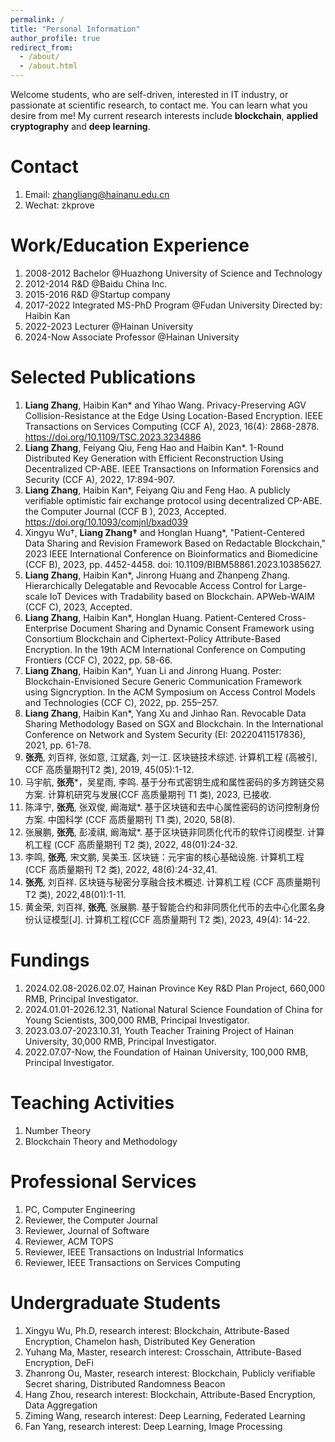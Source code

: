 ```yaml
---
permalink: /
title: "Personal Information"
author_profile: true
redirect_from: 
  - /about/
  - /about.html
---
```


Welcome students, who are self-driven, interested in IT industry, or passionate at scientific research, to contact me. You can learn what you desire from me! My current research interests include **blockchain**, **applied cryptography** and **deep learning**.

Contact
======
1. Email: zhangliang@hainanu.edu.cn
1. Wechat: zkprove


Work/Education Experience
======
1. 2008-2012 Bachelor @Huazhong University of Science and Technology
1. 2012-2014 R&D @Baidu China Inc.
1. 2015-2016 R&D @Startup company
1. 2017-2022 Integrated MS-PhD Program @Fudan University Directed by: Haibin Kan
1. 2022-2023 Lecturer @Hainan University
1. 2024-Now Associate Professor @Hainan University


Selected Publications
======
1. **Liang Zhang**, Haibin Kan* and Yihao Wang. Privacy-Preserving AGV Collision-Resistance at the Edge Using Location-Based Encryption. IEEE Transactions on Services Computing (CCF A), 2023, 16(4): 2868-2878. https://doi.org/10.1109/TSC.2023.3234886
1. **Liang Zhang**, Feiyang Qiu, Feng Hao and Haibin Kan*. 1-Round Distributed Key Generation with Efficient Reconstruction Using Decentralized CP-ABE. IEEE Transactions on Information Forensics and Security (CCF A), 2022, 17:894-907.
1. **Liang Zhang**, Haibin Kan*, Feiyang Qiu and Feng Hao. A publicly verifiable optimistic fair exchange protocol using decentralized CP-ABE. the Computer Journal (CCF B ), 2023, Accepted. https://doi.org/10.1093/comjnl/bxad039
1. Xingyu Wu†, **Liang Zhang†** and Honglan Huang*, "Patient-Centered Data Sharing and Revision Framework Based on Redactable Blockchain," 2023 IEEE International Conference on Bioinformatics and Biomedicine (CCF B), 2023, pp. 4452-4458. doi: 10.1109/BIBM58861.2023.10385627.
1. **Liang Zhang**, Haibin Kan*, Jinrong Huang and Zhanpeng Zhang. Hierarchically Delegatable and Revocable Access Control for Large-scale IoT Devices with Tradability based on Blockchain. APWeb-WAIM (CCF C), 2023, Accepted.
1. **Liang Zhang**, Haibin Kan*, Honglan Huang. Patient-Centered Cross-Enterprise Document Sharing and Dynamic Consent Framework using Consortium Blockchain and Ciphertext-Policy Attribute-Based Encryption. In the 19th ACM International Conference on Computing Frontiers (CCF C), 2022, pp. 58-66.
1. **Liang Zhang**, Haibin Kan*, Yuan Li and Jinrong Huang. Poster: Blockchain-Envisioned Secure Generic Communication Framework using Signcryption. In the ACM Symposium on Access Control Models and Technologies (CCF C), 2022, pp. 255–257.
1. **Liang Zhang**, Haibin Kan*, Yang Xu and Jinhao Ran. Revocable Data Sharing Methodology Based on SGX and Blockchain. In the International Conference on Network and System Security (EI: 20220411517836), 2021, pp. 61-78.
1. **张亮**, 刘百祥, 张如意, 江斌鑫, 刘一江. 区块链技术综述. 计算机工程 (高被引, CCF 高质量期刊T2 类), 2019, 45(05):1-12.
1. 马宇航, **张亮***，吴星雨, 李鸣. 基于分布式密钥生成和属性密码的多方跨链交易方案. 计算机研究与发展(CCF 高质量期刊 T1 类), 2023, 已接收.
1. 陈泽宁, **张亮**, 张双俊, 阚海斌*. 基于区块链和去中心属性密码的访问控制身份方案. 中国科学 (CCF 高质量期刊 T1 类), 2020, 58(8).
1. 张展鹏, **张亮**, 彭凌祺, 阚海斌*. 基于区块链非同质化代币的软件订阅模型. 计算机工程 (CCF 高质量期刊 T2 类), 2022, 48(01):24-32.
1. 李鸣, **张亮**, 宋文鹏, 吴美玉. 区块链：元宇宙的核心基础设施. 计算机工程 (CCF 高质量期刊 T2 类), 2022, 48(6):24-32,41.
1. **张亮**, 刘百祥. 区块链与秘密分享融合技术概述. 计算机工程 (CCF 高质量期刊 T2 类), 2022,48(01):1-11.
1. 黄金荣, 刘百祥, **张亮**, 张展鹏. 基于智能合约和非同质化代币的去中心化匿名身份认证模型[J]. 计算机工程(CCF 高质量期刊 T2 类), 2023, 49(4): 14-22.


Fundings
======
1. 2024.02.08-2026.02.07, Hainan Province Key R&D Plan Project, 660,000 RMB, Principal Investigator.
1. 2024.01.01-2026.12.31, National Natural Science Foundation of China for Young Scientists, 300,000 RMB, Principal Investigator.
1. 2023.03.07-2023.10.31, Youth Teacher Training Project of Hainan University, 30,000 RMB, Principal Investigator.
1. 2022.07.07-Now, the Foundation of Hainan University, 100,000 RMB, Principal Investigator.


Teaching Activities
======
1. Number Theory
1. Blockchain Theory and Methodology


Professional Services
======
1. PC, Computer Engineering
1. Reviewer, the Computer Journal
1. Reviewer, Journal of Software
1. Reviewer, ACM TOPS
1. Reviewer, IEEE Transactions on Industrial Informatics
1. Reviewer, IEEE Transactions on Services Computing


Undergraduate Students
======
1. Xingyu Wu, Ph.D, research interest: Blockchain, Attribute-Based Encryption, Chamelon hash, Distributed Key Generation
1. Yuhang Ma, Master, research interest: Crosschain, Attribute-Based Encryption, DeFi
1. Zhanrong Ou, Master, research interest: Blockchain, Publicly verifiable Secret sharing, Distributed Randomness Beacon
1. Hang Zhou, research interest: Blockchain, Attribute-Based Encryption, Data Aggregation
1. Ziming Wang, research interest: Deep Learning, Federated Learning
1. Fan Yang, research interest: Deep Learning, Image Processing

